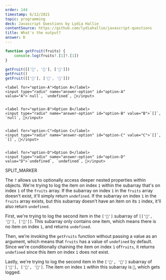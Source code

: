 ```yaml
---
order: 144
timestamp: 6/12/2021
topic: programming
deck: Javascript Questions by Lydia Hallie
contentSource: https://github.com/lydiahallie/javascript-questions
title: What's the output?
answer: D
---
```


  

```javascript
function getFruit(fruits) {
	console.log(fruits?.[1]?.[1])
}

getFruit([['🍊', '🍌'], ['🍍']])
getFruit()
getFruit([['🍍'], ['🍊', '🍌']])
```


    <label for="option-A">Option A</label>
    <input type="radio" name="answer-option" id="option-A" value="A">`null`, `undefined`, 🍌</input>
    

    <label for="option-B">Option B</label>
    <input type="radio" name="answer-option" id="option-B" value="B">`[]`, `null`, 🍌</input>
    

    <label for="option-C">Option C</label>
    <input type="radio" name="answer-option" id="option-C" value="C">`[]`, `[]`, 🍌</input>
    

    <label for="option-D">Option D</label>
    <input type="radio" name="answer-option" id="option-D" value="D">`undefined`, `undefined`, 🍌</input>
    




SPLIT_MARKER

The `?` allows us to optionally access deeper nested properties within objects. We're trying to log the item on index `1` within the subarray that's on index `1` of the `fruits` array. If the subarray on index `1` in the `fruits` array doesn't exist, it'll simply return `undefined`. If the subarray on index `1` in the `fruits` array exists, but this subarray doesn't have an item on its `1` index, it'll also return `undefined`. 

First, we're trying to log the second item in the `['🍍']` subarray of `[['🍊', '🍌'], ['🍍']]`. This subarray only contains one item, which means there is no item on index `1`, and returns `undefined`.

Then, we're invoking the `getFruits` function without passing a value as an argument, which means that `fruits` has a value of `undefined` by default. Since we're conditionally chaining the item on index `1` of`fruits`, it returns `undefined` since this item on index `1` does not exist. 

Lastly, we're trying to log the second item in the `['🍊', '🍌']` subarray of `['🍍'], ['🍊', '🍌']`. The item on index `1` within this subarray is `🍌`, which gets logged.



